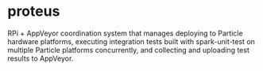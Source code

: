# proteus
RPi + AppVeyor coordination system that manages deploying to Particle hardware platforms, executing integration tests built with spark-unit-test on multiple Particle platforms concurrently, and collecting and uploading test results to AppVeyor.
